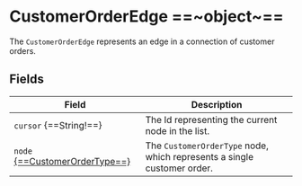 # CustomerOrderEdge ==~object~==

The `CustomerOrderEdge` represents an edge in a connection of customer orders.

## Fields

| Field                                                     | Description                                                              |
|-----------------------------------------------------------|--------------------------------------------------------------------------|
| `cursor` {==String!==}                                    | The Id representing the current node in the list.                        |
| `node` [{==CustomerOrderType==}](customer-order-type.md)  | The `CustomerOrderType` node, which represents a single customer order.  |